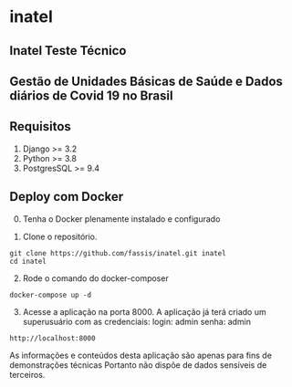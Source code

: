 # inatel

## Inatel Teste Técnico
## Gestão de Unidades Básicas de Saúde e Dados diários de Covid 19 no Brasil

## Requisitos
1. Django >= 3.2
2. Python >= 3.8
3. PostgresSQL >= 9.4

## Deploy com Docker
0. Tenha o Docker plenamente instalado e configurado

1. Clone o repositório.
```console
git clone https://github.com/fassis/inatel.git inatel
cd inatel
```

2. Rode o comando do docker-composer
```console
docker-compose up -d
```

3. Acesse a aplicação na porta 8000. 
A aplicação já terá criado um superusuário com as credenciais:
login: admin
senha: admin
```console
http://localhost:8000
```

As informações e conteúdos desta aplicação são apenas para fins de demonstrações técnicas
Portanto não dispõe de dados sensíveis de terceiros.